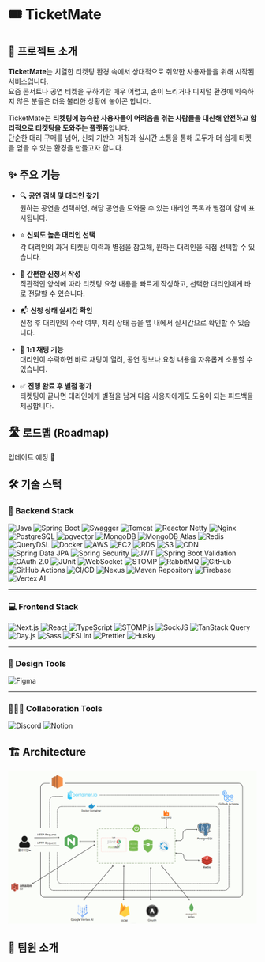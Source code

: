 # 🎟️ TicketMate  


## 📌 프로젝트 소개

**TicketMate**는 치열한 티켓팅 환경 속에서 상대적으로 취약한 사용자들을 위해 시작된 서비스입니다.  
요즘 콘서트나 공연 티켓을 구하기란 매우 어렵고, 손이 느리거나 디지털 환경에 익숙하지 않은 분들은 더욱 불리한 상황에 놓이곤 합니다.

TicketMate는 **티켓팅에 능숙한 사용자들이 어려움을 겪는 사람들을 대신해 안전하고 합리적으로 티켓팅을 도와주는 플랫폼**입니다.  
단순한 대리 구매를 넘어, 신뢰 기반의 매칭과 실시간 소통을 통해 모두가 더 쉽게 티켓을 얻을 수 있는 환경을 만들고자 합니다.  


## ✨ 주요 기능

- 🔍 **공연 검색 및 대리인 찾기**  
  원하는 공연을 선택하면, 해당 공연을 도와줄 수 있는 대리인 목록과 별점이 함께 표시됩니다.

- ⭐ **신뢰도 높은 대리인 선택**  
  각 대리인의 과거 티켓팅 이력과 별점을 참고해, 원하는 대리인을 직접 선택할 수 있습니다.

- 📝 **간편한 신청서 작성**  
  직관적인 양식에 따라 티켓팅 요청 내용을 빠르게 작성하고, 선택한 대리인에게 바로 전달할 수 있습니다.

- 📬 **신청 상태 실시간 확인**  
  신청 후 대리인의 수락 여부, 처리 상태 등을 앱 내에서 실시간으로 확인할 수 있습니다.

- 💬 **1:1 채팅 기능**  
  대리인이 수락하면 바로 채팅이 열려, 공연 정보나 요청 내용을 자유롭게 소통할 수 있습니다.

- ✅ **진행 완료 후 별점 평가**  
  티켓팅이 끝나면 대리인에게 별점을 남겨 다음 사용자에게도 도움이 되는 피드백을 제공합니다.  


## 🛣️ 로드맵 (Roadmap)

업데이트 예정 🚧  


## 🛠 기술 스택

### 🎯 Backend Stack
![Java](https://img.shields.io/badge/Java-007396?style=flat&logo=openjdk&logoColor=white)
![Spring Boot](https://img.shields.io/badge/Spring%20Boot-6DB33F?style=flat&logo=springboot&logoColor=white)
![Swagger](https://img.shields.io/badge/Swagger-85EA2D?style=flat&logo=swagger&logoColor=black)
![Tomcat](https://img.shields.io/badge/Tomcat-F8DC75?style=flat&logo=apachetomcat&logoColor=black)
![Reactor Netty](https://img.shields.io/badge/Reactor%20Netty-00BCD4?style=flat)
![Nginx](https://img.shields.io/badge/Nginx-009639?style=flat&logo=nginx&logoColor=white)
![PostgreSQL](https://img.shields.io/badge/PostgreSQL-336791?style=flat&logo=postgresql&logoColor=white)
![pgvector](https://img.shields.io/badge/pgvector-005?style=flat)
![MongoDB](https://img.shields.io/badge/MongoDB-47A248?style=flat&logo=mongodb&logoColor=white)
![MongoDB Atlas](https://img.shields.io/badge/MongoDB%20Atlas-4DB33D?style=flat)
![Redis](https://img.shields.io/badge/Redis-DC382D?style=flat&logo=redis&logoColor=white)
![QueryDSL](https://img.shields.io/badge/QueryDSL-404D59?style=flat)
![Docker](https://img.shields.io/badge/Docker-2496ED?style=flat&logo=docker&logoColor=white)
![AWS](https://img.shields.io/badge/AWS-FF9900?style=flat&logo=amazonaws&logoColor=white)
![EC2](https://img.shields.io/badge/EC2-FF9900?style=flat&logo=amazonec2&logoColor=white)
![RDS](https://img.shields.io/badge/RDS-527FFF?style=flat)
![S3](https://img.shields.io/badge/S3-569A31?style=flat)
![CDN](https://img.shields.io/badge/CDN-gray?style=flat)
![Spring Data JPA](https://img.shields.io/badge/Spring%20Data%20JPA-59666C?style=flat)
![Spring Security](https://img.shields.io/badge/Spring%20Security-6DB33F?style=flat)
![JWT](https://img.shields.io/badge/JWT-black?style=flat)
![Spring Boot Validation](https://img.shields.io/badge/Validation-6DB33F?style=flat)
![OAuth 2.0](https://img.shields.io/badge/OAuth2.0-orange?style=flat)
![JUnit](https://img.shields.io/badge/JUnit5-25A162?style=flat&logo=java&logoColor=white)
![WebSocket](https://img.shields.io/badge/WebSocket-333?style=flat)
![STOMP](https://img.shields.io/badge/STOMP-blue?style=flat)
![RabbitMQ](https://img.shields.io/badge/RabbitMQ-FF6600?style=flat&logo=rabbitmq&logoColor=white)
![GitHub](https://img.shields.io/badge/GitHub-181717?style=flat&logo=github&logoColor=white)
![GitHub Actions](https://img.shields.io/badge/GitHub%20Actions-2088FF?style=flat&logo=githubactions&logoColor=white)
![CI/CD](https://img.shields.io/badge/CI%2FCD-0A0A0A?style=flat)
![Nexus](https://img.shields.io/badge/Nexus-1B1918?style=flat)
![Maven Repository](https://img.shields.io/badge/Maven-CC0000?style=flat&logo=apachemaven&logoColor=white)
![Firebase](https://img.shields.io/badge/Firebase-FFCA28?style=flat&logo=firebase&logoColor=black)
![Vertex AI](https://img.shields.io/badge/Vertex%20AI-4285F4?style=flat&logo=googlecloud&logoColor=white)

---

### 💻 Frontend Stack
![Next.js](https://img.shields.io/badge/Next.js-000000?style=flat&logo=next.js&logoColor=white)
![React](https://img.shields.io/badge/React-61DAFB?style=flat&logo=react&logoColor=black)
![TypeScript](https://img.shields.io/badge/TypeScript-3178C6?style=flat&logo=typescript&logoColor=white)
![STOMP.js](https://img.shields.io/badge/STOMP.js-0033A0?style=flat)
![SockJS](https://img.shields.io/badge/SockJS-FF6600?style=flat)
![TanStack Query](https://img.shields.io/badge/TanStack%20Query-FF4154?style=flat)
![Day.js](https://img.shields.io/badge/Day.js-black?style=flat)
![Sass](https://img.shields.io/badge/Sass-CC6699?style=flat&logo=sass&logoColor=white)
![ESLint](https://img.shields.io/badge/ESLint-4B32C3?style=flat&logo=eslint&logoColor=white)
![Prettier](https://img.shields.io/badge/Prettier-F7B93E?style=flat&logo=prettier&logoColor=black)
![Husky](https://img.shields.io/badge/Husky-5D3EBC?style=flat)

---

### 🎨 Design Tools
![Figma](https://img.shields.io/badge/Figma-F24E1E?style=flat&logo=figma&logoColor=white)

---

### 🧑‍🤝‍🧑 Collaboration Tools
![Discord](https://img.shields.io/badge/Discord-5865F2?style=flat&logo=discord&logoColor=white)
![Notion](https://img.shields.io/badge/Notion-000000?style=flat&logo=notion&logoColor=white)  



## 🏗 Architecture

![Architecture Diagram](./architecture.png)  


## 👥 팀원 소개




